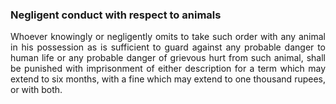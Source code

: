 ### Negligent conduct with respect to animals
<div style="text-align: justify">

Whoever knowingly or negligently omits to take such order with any animal in his possession as is sufficient to guard against any probable danger to human life or any probable danger of grievous hurt from such animal, shall be punished with imprisonment of either description for a term which may extend to six months, with a fine which may extend to one thousand rupees, or with both.

</div>
